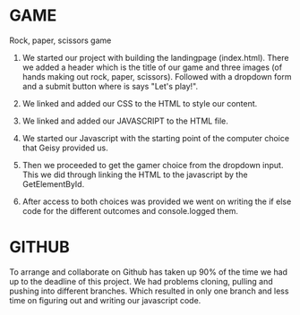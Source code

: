 # GAME
Rock, paper, scissors game

1. We started our project with building the landingpage (index.html).
There we added a header which is the title of our game and three images (of hands making out rock, paper, scissors).
Followed with a dropdown form and a submit button where is says "Let's play!".

2. We linked and added our CSS to the HTML to style our content.

3. We linked and added our JAVASCRIPT to the HTML file.

4. We started our Javascript with the starting point of the computer choice that Geisy provided us.

5. Then we proceeded to get the gamer choice from the dropdown input.
This we did through linking the HTML to the javascript by the GetElementById.

6. After access to both choices was provided we went on writing the if else code for the different outcomes and console.logged them.

# GITHUB
To arrange and collaborate on Github has taken up 90% of the time we had up to the deadline of this project.
We had problems cloning, pulling and pushing into different branches. Which resulted in only one branch and less time on figuring out and writing our javascript code.